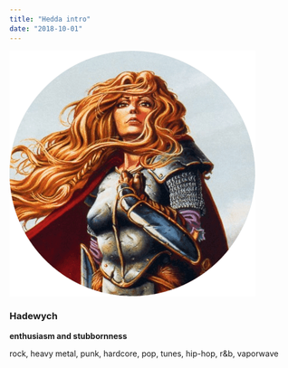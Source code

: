 ```yaml
---
title: "Hedda intro"
date: "2018-10-01"
---
```


![](images/hedda.png)

### **Hadewych**

**enthusiasm and stubbornness** 

rock, heavy metal, punk, hardcore, pop, tunes, hip-hop, r&b, vaporwave
